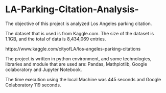 # LA-Parking-Citation-Analysis-
<p>The objective of this project is analyzed Los Angeles parking citation.</p>
<p>The dataset that is used is from Kaggle.com. The size of the dataset is 1.1GB, and the total of data is 8,434,069 entries.</p>
<p>https://www.kaggle.com/cityofLA/los-angeles-parking-citations</p>
<p>The project is written in python environment, and some technologies, libraries and module that are used are: Pandas, Mathplotlib, Google colaboratory and Jupyter Notebook.</p>
<p>The time execution using the local Machine was 445 seconds and Google Colaboratory 119 seconds.  </p>

